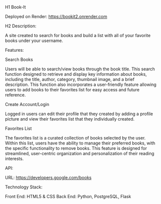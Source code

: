 H1 Book-It

Deployed on Render: https://bookit2.onrender.com

H2 Description:

A site created to search for books and build a list with all of your favorite books under your username. 

Features:

Search Books

Users will be able to search/view books through the book title. This search function designed to retrieve and display key information about books, 
including the title, author, category, thumbnail image, and a brief description. This function also incorporates a user-friendly feature allowing 
users to add books to their favorites list for easy access and future reference.

Create Account/Login

Logged in users can edit their profile that they created by adding a profile picture and view their favorites list that they individually created. 

Favorites List

The favorites list is a curated collection of books selected by the user. Within this list, users have the ability to manage their preferred books, with the specific 
functionality to remove books. This feature is designed for streamlined, user-centric organization and personalization of their reading interests.

API:

URL: https://developers.google.com/books

Technology Stack:

Front End: HTML5 & CSS
Back End: Python, PostgreSQL, Flask
